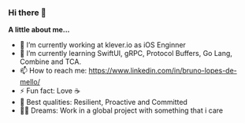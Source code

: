 ### Hi there 👋

**A little about me...**

- 🔭 I’m currently working at klever.io as iOS Enginner
- 🌱 I’m currently learning SwiftUI, gRPC, Protocol Buffers, Go Lang, Combine and TCA.
- 📫 How to reach me: https://www.linkedin.com/in/bruno-lopes-de-mello/
- ⚡ Fun fact: Love ☕️
- 🦾 Best qualities: Resilient, Proactive and Committed
- 👨‍🚀 Dreams: Work in a global project with something that i care
